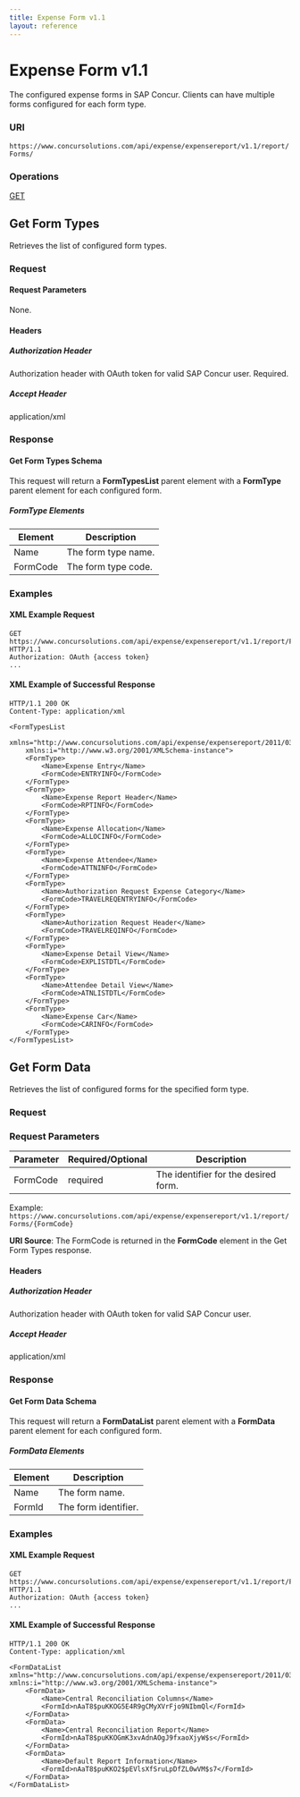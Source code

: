 ```yaml
---
title: Expense Form v1.1
layout: reference
---
```


# Expense Form v1.1

The configured expense forms in SAP Concur. Clients can have multiple forms configured for each form type.

### URI
`https://www.concursolutions.com/api/expense/expensereport/v1.1/report/Forms/ `

### Operations
[GET](#get)

## Get Form Types <a name="get-form-types"></a>

Retrieves the list of configured form types.

### <a name="types-req"></a>Request

#### Request Parameters
None.

#### Headers

##### Authorization Header
Authorization header with OAuth token for valid SAP Concur user. Required.

##### Accept Header
application/xml

### <a name="types-res"></a>Response

#### <a name="types-schema"></a>Get Form Types Schema
This request will return a **FormTypesList** parent element with a **FormType** parent element for each configured form.

##### FormType Elements

|  Element |  Description |
| -------- | ------------ |
|  Name |  The form type name. |
|  FormCode |  The form type code. |

### <a name="types-examples"></a>Examples

#### XML Example Request

```http
GET https://www.concursolutions.com/api/expense/expensereport/v1.1/report/Forms HTTP/1.1
Authorization: OAuth {access token}
...
```

#### XML Example of Successful Response

```http
HTTP/1.1 200 OK
Content-Type: application/xml

<FormTypesList
    xmlns="http://www.concursolutions.com/api/expense/expensereport/2011/03"
    xmlns:i="http://www.w3.org/2001/XMLSchema-instance">
    <FormType>
        <Name>Expense Entry</Name>
        <FormCode>ENTRYINFO</FormCode>
    </FormType>
    <FormType>
        <Name>Expense Report Header</Name>
        <FormCode>RPTINFO</FormCode>
    </FormType>
    <FormType>
        <Name>Expense Allocation</Name>
        <FormCode>ALLOCINFO</FormCode>
    </FormType>
    <FormType>
        <Name>Expense Attendee</Name>
        <FormCode>ATTNINFO</FormCode>
    </FormType>
    <FormType>
        <Name>Authorization Request Expense Category</Name>
        <FormCode>TRAVELREQENTRYINFO</FormCode>
    </FormType>
    <FormType>
        <Name>Authorization Request Header</Name>
        <FormCode>TRAVELREQINFO</FormCode>
    </FormType>
    <FormType>
        <Name>Expense Detail View</Name>
        <FormCode>EXPLISTDTL</FormCode>
    </FormType>
    <FormType>
        <Name>Attendee Detail View</Name>
        <FormCode>ATNLISTDTL</FormCode>
    </FormType>
    <FormType>
        <Name>Expense Car</Name>
        <FormCode>CARINFO</FormCode>
    </FormType>
</FormTypesList>
```

## Get Form Data <a name="get-form-data"></a>

Retrieves the list of configured forms for the specified form type.

### <a name="data-req"></a>Request

### Request Parameters

| Parameter |Required/Optional| Description |
|-----------------|--------|-----------------------------|
FormCode | required | The identifier for the desired form. |

Example: `https://www.concursolutions.com/api/expense/expensereport/v1.1/report/Forms/{FormCode}`

**URI Source**: The FormCode is returned in the **FormCode** element in the Get Form Types response.

#### Headers

##### Authorization Header
Authorization header with OAuth token for valid SAP Concur user.

##### Accept Header
application/xml

### <a name="data-res"></a>Response

#### <a name="data-schema"></a>Get Form Data Schema
This request will return a **FormDataList** parent element with a **FormData** parent element for each configured form.

##### FormData Elements

|  Element |  Description |
| -------- | ------------ |
|  Name |  The form name. |
|  FormId |  The form identifier. |

### <a name="data-examples"></a>Examples

#### XML Example Request

```http
GET https://www.concursolutions.com/api/expense/expensereport/v1.1/report/Forms/RPTINFO HTTP/1.1
Authorization: OAuth {access token}
...
```

#### XML Example of Successful Response

```http
HTTP/1.1 200 OK
Content-Type: application/xml

<FormDataList xmlns="http://www.concursolutions.com/api/expense/expensereport/2011/03" xmlns:i="http://www.w3.org/2001/XMLSchema-instance">
    <FormData>
        <Name>Central Reconciliation Columns</Name>
        <FormId>nAaT8$puKKOG5E4R9gCMyXVrFjo9NIbmQl</FormId>
    </FormData>
    <FormData>
        <Name>Central Reconciliation Report</Name>
        <FormId>nAaT8$puKKOGmK3xvAdnAOgJ9fxaoXjyW$s</FormId>
    </FormData>
    <FormData>
        <Name>Default Report Information</Name>
        <FormId>nAaT8$puKKO2$pEVlsXfSruLpDfZL0wVM$s7</FormId>
    </FormData>
</FormDataList>
```
